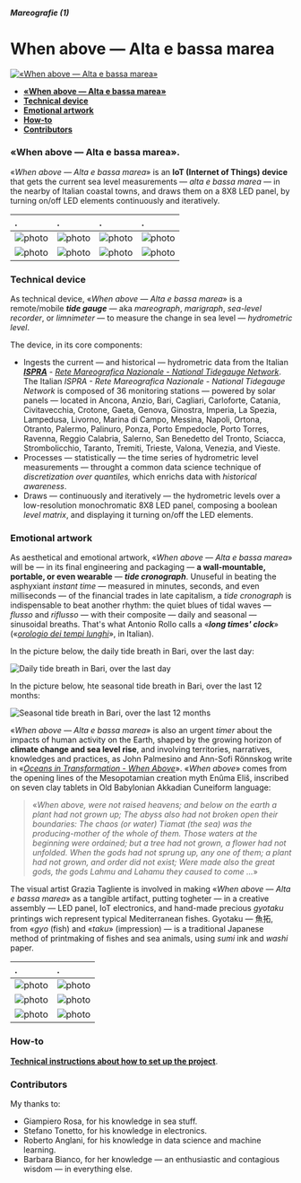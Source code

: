 ##### Mareografie (1)

# When above — Alta e bassa marea

[![«When above — Alta e bassa marea»](docs/resources/photos/20200602_112612.jpg)](https://player.vimeo.com/video/425180292)

+ [**«When above — Alta e bassa marea»**](#-when-above---alta-e-bassa-marea-)
+ [**Technical device**](#technical-device)
+ [**Emotional artwork**](#emotional-artwork)
+ [**How-to**](#how-tos)
+ [**Contributors**](#contributors)

### «When above — Alta e bassa marea».
«*When above — Alta e bassa marea*» is an **IoT (Internet of Things) device** that gets the current sea level measurements — *alta e bassa marea* — in the nearby of Italian coastal towns, and draws them on a 8X8 LED panel, by turning on/off LED elements continuously and iteratively.

| . | . | . | . |
| :--- | :--- | :--- | :--- |
| ![photo](docs/resources/photos/20200602_112107.jpg) | ![photo](docs/resources/photos/20200602_112125.jpg) | ![photo](docs/resources/photos/20200602_112155.jpg) | ![photo](docs/resources/photos/20200602_112212.jpg) |
| ![photo](docs/resources/photos/20200602_112606.jpg) | ![photo](docs/resources/photos/20200602_112608.jpg) | ![photo](docs/resources/photos/20200602_112708.jpg) | ![photo](docs/resources/photos/20200602_112713.jpg) |

### Technical device

As technical device, «*When above — Alta e bassa marea*» is a remote/mobile ***tide gauge*** — aka *mareograph*, *marigraph*, *sea-level recorder*, or *limnimeter* — to measure the change in sea level — *hydrometric level*.

The device, in its core components:
- Ingests the current — and historical — hydrometric data from the Italian *[**ISPRA**](https://www.isprambiente.gov.it/en/)* - *[Rete Mareografica Nazionale - National Tidegauge Network](http://dati.isprambiente.it/)*. The Italian *ISPRA - Rete Mareografica Nazionale - National Tidegauge Network* is composed of 36 monitoring stations — powered by solar panels — located in Ancona, Anzio, Bari, Cagliari, Carloforte, Catania, Civitavecchia, Crotone, Gaeta, Genova, Ginostra, Imperia, La Spezia, Lampedusa, Livorno, Marina di Campo, Messina, Napoli, Ortona, Otranto, Palermo, Palinuro, Ponza, Porto Empedocle, Porto Torres, Ravenna, Reggio Calabria, Salerno, San Benedetto del Tronto, Sciacca, Strombolicchio, Taranto, Tremiti, Trieste, Valona, Venezia, and Vieste.
- Processes — statistically — the time series of hydrometric level measurements — throught a common data science technique of *discretization over quantiles,* which enrichs data with *historical awareness*.
- Draws — continuously and iteratively — the hydrometric levels over a low-resolution monochromatic 8X8 LED panel, composing a boolean *level matrix*, and displaying it turning on/off the LED elements.

### Emotional artwork

As aesthetical and emotional artwork, «*When above — Alta e bassa marea*» will be — in its final engineering and packaging — **a wall-mountable, portable, or even wearable** — ***tide cronograph***.
Unuseful in beating the asphyxiant *instant time* — measured in minutes, seconds, and even milliseconds — of the financial trades in  late capitalism,  a *tide cronograph* is indispensable to beat another rhythm: the quiet blues of tidal waves — *flusso* and *riflusso* — with their composite — daily and seasonal — sinusoidal breaths.  That's what Antonio Rollo calls  a «***long times' clock***»  («*[orologio dei tempi lunghi](http://www.oistros.it/quandodecidemmodicambiareilmondoconilteatro/orologio-del-tempo-lungo-installazione-pubblica-allaperto-con-fari-led-rgb-e-software-personalizzato/)*», in Italian).

In the picture below, the daily tide breath in Bari, over the last day:

![Daily tide breath in Bari, over the last day](docs/resources/daily_tide_breath_in_bari.png)

In the picture below, hte seasonal tide breath in Bari, over the last 12 months:

![Seasonal tide breath in Bari, over the last 12 months](docs/resources/seasonal_tide_breath_in_bari.png)

«*When above — Alta e bassa marea*» is also an urgent *timer* about the impacts of human activity on the Earth, shaped by the growing horizon of **climate change and sea level rise**, and involving territories, narratives, knowledges and practices, as John Palmesino and Ann-Sofi Rönnskog write in «[*Oceans in Transformation - When Above*](https://www.e-flux.com/architecture/oceans/331872/when-above/)». «*When above*» comes from the opening lines of the Mesopotamian creation myth Enûma Eliš, inscribed on seven clay tablets in Old Babylonian Akkadian Cuneiform language:
>«*When above, were not raised heavens;
and below on the earth a plant had not grown up;
The abyss also had not broken open their boundaries:
The chaos (or water) Tiamat (the sea) was the producing-mother of the whole of them.
Those waters at the beginning were ordained; but
a tree had not grown, a flower had not unfolded.
When the gods had not sprung up, any one of them;
a plant had not grown, and order did not exist;
Were made also the great gods,
the gods Lahmu and Lahamu they caused to come ...*»

The visual artist Grazia Tagliente is involved in making «*When above — Alta e bassa marea*» as a tangible artifact, putting togheter — in a creative assembly — LED panel, IoT electronics, and hand-made precious *gyotaku* printings wich represent typical Mediterranean fishes. Gyotaku — 魚拓, from «*gyo* (fish) and «*taku*» (impression) — is a traditional Japanese method of printmaking of fishes and sea animals, using *sumi* ink and *washi* paper.

| . | . |
| :--- | :--- |
| ![photo](docs/resources/photos/20200602_113508.jpg) | ![photo](docs/resources/photos/20200602_113459.jpg) |
| ![photo](docs/resources/photos/20200602_113002.jpg) | ![photo](docs/resources/photos/20200602_113541.jpg) |
| ![photo](docs/resources/photos/20200602_113528.jpg) | ![photo](docs/resources/photos/20200602_113001.jpg) |

### How-to

[**Technical instructions about how to set up the project**](docs/howto.md).

### Contributors

My thanks to:

- Giampiero Rosa, for his knowledge in sea stuff.
- Stefano Tonetto, for his knowledge in electronics.
- Roberto Anglani, for his knowledge in data science and machine learning.
- Barbara Bianco, for her knowledge — an enthusiastic and contagious wisdom — in everything else.
